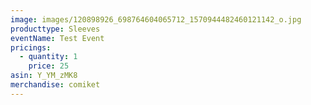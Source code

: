 ```yaml
---
image: images/120898926_698764604065712_1570944482460121142_o.jpg
producttype: Sleeves
eventName: Test Event
pricings:
  - quantity: 1
    price: 25
asin: Y_YM_zMK8
merchandise: comiket
---
```

